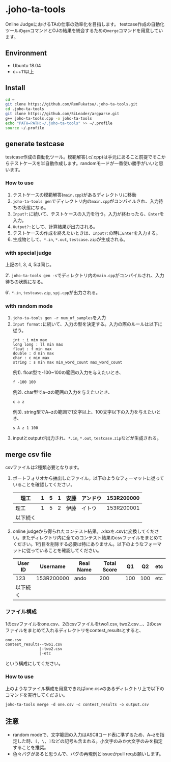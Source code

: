 # .joho-ta-tools
Online JudgeにおけるTAの仕事の効率化を目指します。
testcase作成の自動化ツールの`gen`コマンドとOJの結果を統合するための`merge`コマンドを用意しています。

## Environment
- Ubuntu 18.04
- c++11以上

## Install
```bash
cd ~
git clone https://github.com/RenFukatsu/.joho-ta-tools.git
cd .joho-ta-tools
git clone https://github.com/SiLeader/argparse.git
g++ joho-ta-tools.cpp -o joho-ta-tools
echo "PATH=PATH:~/.joho-ta-tools" >> ~/.profile
source ~/.profile
```

## generate testcase
testcase作成の自動化ツール。模範解答(.c/.cpp)は手元にあること前提でそこからテストケースを半自動作成します。randomモードが一番使い勝手がいいと思います。

### How to use
1. テストケースの模範解答(`main.cpp`)があるディレクトリに移動
2. `joho-ta-tools gen`でディレクトリ内の`main.cpp`がコンパイルされ、入力待ちの状態になる。
3. `Input?:`に続いて、テストケースの入力を行う。入力が終わったら、`Enter`を入力。
4. `Output?:`として、計算結果が出力される。
5. テストケースの作成を終えたいときは、`Input?:`の時に`Enter`を入力する。
6. 生成物として、`*.in`, `*.out`, `testcase.zip`が生成される。

### with special judge
上記の1, 3, 4, 5は同じ。

2'. `joho-ta-tools gen -s`でディレクトリ内の`main.cpp`がコンパイルされ、入力待ちの状態になる。

6'. `*.in`, `testcase.zip`, `spj.cpp`が出力される。

### with random mode
1. `joho-ta-tools gen -r num_of_samples`を入力
2. `Input format:`に続いて、入力の型を決定する。入力の際のルールは以下に従う。
   ```
   int : i min max
   long long : ll min max
   float : f min max
   double : d min max
   char : c min max
   string : s min max min_word_count max_word_count
   ```
   例1). float型で-100~100の範囲の入力を与えたいとき、
   ```
   f -100 100
   ```
   例2). char型でa~zの範囲の入力を与えたいとき、
   ```
   c a z
   ```
   例3). string型でA~zの範囲で1文字以上、100文字以下の入力を与えたいとき、
   ```
   s A z 1 100
   ```
3. inputとoutputが出力され、`*.in`, `*.out`, `testcase.zip`などが生成される。

## merge csv file
csvファイルは2種類必要となります。
1. ポートフォリオから抽出したファイル。以下のようなフォーマットに従っていることを確認してください。

   理工 | 1 | 5 | 1 | 安藤 | アンドウ | 153R200000
   --- | --- | --- | --- | --- | --- | ---
   理工 | 1 | 5 | 2 | 伊藤 | イトウ | 153R200001
   以下続く | | | | | |

2. online judgeから得られたコンテスト結果。.xlsxを.csvに変換してください。またディレクトリ内に全てのコンテスト結果のcsvファイルをまとめてください。1行目を削除する必要は特にありません。以下のようなフォーマットに従っていることを確認してください。

   User ID | Username | Real Name | Total Score | Q1 | Q2 | etc
   --- | --- | --- | --- | --- | --- | ---
   123 | 153R200000 | ando | 200 | 100 | 100 | etc
   以下続く | | | | | |

### ファイル構成
1のcsvファイルをone.csv、2のcsvファイルをtwo1.csv, two2.csv...、2のcsvファイルをまとめて入れるディレクトリをcontest_resultsとすると、

```
one.csv
contest_results--two1.csv
               |-two2.csv
               |-etc
```

という構成にしてください。

### How to use
上のようなファイル構成を用意できればone.csvのあるディレクトリ上で以下のコマンドを実行してください。

`joho-ta-tools merge -d one.csv -c contest_results -o output.csv`



## 注意
- random modeで、文字範囲の入力はASCIIコード表に準ずるため、A~zを指定した時、`[, \, ]`などの記号も含まれる。小文字のみか大文字のみを指定することを推奨。
- 色々バグがあると思うんで、バグの再現例とissueかpull reqお願いします。
